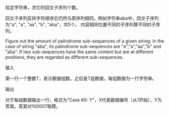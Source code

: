 给定字符串，求它的回文子序列个数。

回文子序列反转字符顺序后仍然与原序列相同。例如字符串aba中，回文子序列为"a", "a", "aa", "b", "aba"，共5个。
内容相同位置不同的子序列算不同的子序列。

Figure out the amount of palindrome sub-sequences of a given string. In the case of string "aba", its palindrome sub-sequences are "a","a","aa","b" and "aba".
If two sub-sequences have the same content but are at different positions, they are regarded as different sub-sequences.



输入

第一行一个整数T，表示数据组数。之后是T组数据，每组数据为一行字符串。


输出

对于每组数据输出一行，格式为"Case #X: Y"，X代表数据编号（从1开始），Y为答案。答案对100007取模。
